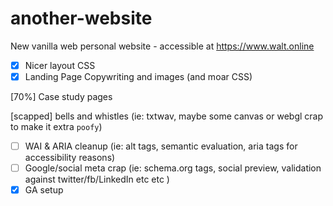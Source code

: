 # another-website

New vanilla web personal website - accessible at https://www.walt.online
- [x] Nicer layout CSS
- [x] Landing Page Copywriting and images (and moar CSS)
 
 [70%] Case study pages
 
 [scapped] bells and whistles (ie: txtwav, maybe some canvas or webgl crap to make it extra `poofy`)

- [ ] WAI & ARIA cleanup (ie: alt tags, semantic evaluation, aria tags for accessibility reasons)
- [ ] Google/social meta crap (ie: schema.org tags, social preview, validation against twitter/fb/LinkedIn etc etc )
- [x] GA setup 
